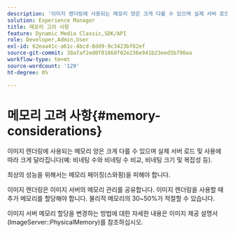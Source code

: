 ```yaml
---
description: '이미지 렌더링에 사용되는 메모리 양은 크게 다를 수 있으며 실제 서버 로드 및 사용에 따라 크게 달라집니다(예: 비네팅 수와 비네팅 수 비교, 비네팅 크기 및 복잡성 등).'
solution: Experience Manager
title: 메모리 고려 사항
feature: Dynamic Media Classic,SDK/API
role: Developer,Admin,User
exl-id: 62eaa41c-a61c-4bcd-8dd9-9c3423bf82ef
source-git-commit: 38afaf2ed0f01868f02e236e941b23eed5b790aa
workflow-type: tm+mt
source-wordcount: '129'
ht-degree: 0%

---
```


# 메모리 고려 사항{#memory-considerations}

이미지 렌더링에 사용되는 메모리 양은 크게 다를 수 있으며 실제 서버 로드 및 사용에 따라 크게 달라집니다(예: 비네팅 수와 비네팅 수 비교, 비네팅 크기 및 복잡성 등).

최상의 성능을 위해서는 메모리 페이징(스와핑)을 피해야 합니다.

이미지 렌더링은 이미지 서버의 메모리 관리를 공유합니다. 이미지 렌더링을 사용할 때 추가 메모리를 할당해야 합니다. 물리적 메모리의 30~50%가 적절할 수 있습니다.

이미지 서버 메모리 할당을 변경하는 방법에 대한 자세한 내용은 이미지 제공 설명서(ImageServer::PhysicalMemory)를 참조하십시오.
